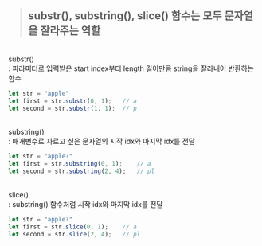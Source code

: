 > ## substr(), substring(), slice() 함수는 모두 문자열을 잘라주는 역할
<br>
substr()<br>
: 파라미터로 입력받은 start index부터 length 길이만큼 string을 잘라내어 반환하는 함수
<br>

``` js
let str = "apple"
let first = str.substr(0, 1);	// a
let second = str.substr(1, 1);	// p
```
<br>
substring()
<br>
: 매개변수로 자르고 싶은 문자열의 시작 idx와 마지막 idx를 전달

``` js
let str = "apple?"
let first = str.substring(0, 1);	// a
let second = str.substring(2, 4);	// pl
```
<br>
slice()
<br>
: substring() 함수처럼 시작 idx와 마지막 idx를 전달

``` js
let str = "apple?"
let first = str.slice(0, 1);	// a
let second = str.slice(2, 4);	// pl
```
